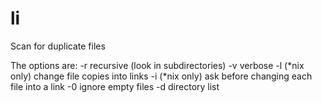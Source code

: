 li
==

Scan for duplicate files

The options are:
 	-r	recursive (look in subdirectories)
 	-v	verbose
 	-l	(*nix only) change file copies into links
 	-i	(*nix only) ask before changing each file into a link
 	-0	ignore empty files
 	-d	directory list
